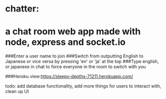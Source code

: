 # chatter:
# a chat room web app made with node, express and socket.io

###Enter a user name to join
###Switch from outputting English to Japanese or vice versa by pressing 'en' or 'ja' at the top
###Type english, or japanese in chat to force everyone in the room to switch with you

###Heroku view:https://sleepy-depths-71211.herokuapp.com/

todo: add database functionality, add more things for users to interact with, clean up UI

